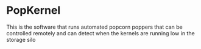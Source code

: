 # PopKernel
This is the software that runs automated popcorn poppers that can be controlled remotely and can detect when the kernels are running low in the storage silo
